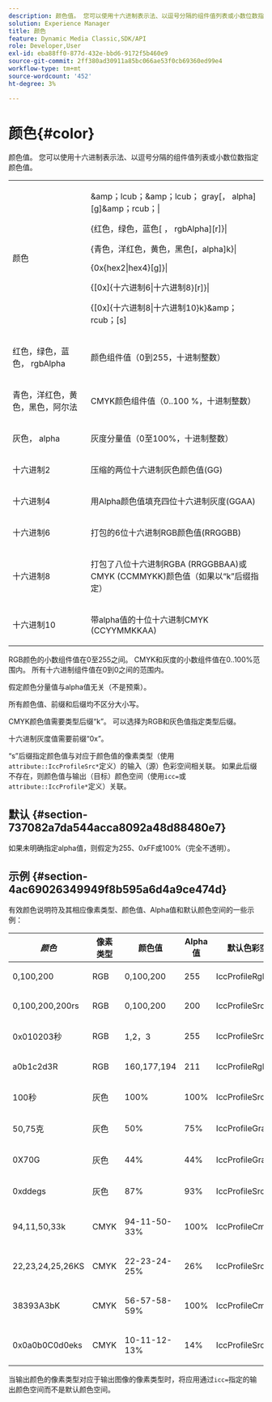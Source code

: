 ```yaml
---
description: 颜色值。 您可以使用十六进制表示法、以逗号分隔的组件值列表或小数位数指定颜色值。
solution: Experience Manager
title: 颜色
feature: Dynamic Media Classic,SDK/API
role: Developer,User
exl-id: eba88ff0-877d-432e-bbd6-9172f5b460e9
source-git-commit: 2ff380ad30911a85bc066ae53f0cb69360ed99e4
workflow-type: tm+mt
source-wordcount: '452'
ht-degree: 3%

---
```


# 颜色{#color}

颜色值。 您可以使用十六进制表示法、以逗号分隔的组件值列表或小数位数指定颜色值。

<table id="simpletable_9EBE66066E854ABE978F8F7ADC66BDE3"> 
 <tr class="strow"> 
  <td class="stentry"> <p><span class="codeph"> <span class="varname">颜色</span> </span> </p></td> 
  <td class="stentry"> <p> <span class="codeph">&amp;amp；lcub；&amp;amp；lcub；<span class="varname"> gray</span>[，<span class="varname"> alpha</span>][g]&amp;amp；rcub；|</span> </p> <p> <span class="codeph"> {<span class="varname">红色</span>，<span class="varname">绿色</span>，<span class="varname">蓝色</span>[ ，<span class="varname"> rgbAlpha</span>][r]}|</span> </p> <p> <span class="codeph"> {<span class="varname">青色</span>，<span class="varname">洋红色</span>，<span class="varname">黄色</span>，<span class="varname">黑色</span>[，alpha]k}|</span> </p> <p> <span class="codeph"> {0x{hex2|hex4}[g]}|</span> </p> <p> <span class="codeph">{[0x]{<span class="varname">十六进制6</span>|<span class="varname">十六进制8</span>}[r]}|</span> </p> <p> <span class="codeph"> {[0x]{<span class="varname">十六进制8</span>|<span class="varname">十六进制10</span>}k}&amp;amp；rcub；[s]</span> </p> </td> 
 </tr> 
 <tr class="strow"> 
  <td class="stentry"> <p><span class="codeph"> <span class="varname">红色</span>，<span class="varname">绿色</span>，<span class="varname">蓝色</span>，<span class="varname"> rgbAlpha</span></span> </p> </td> 
  <td class="stentry"> <p>颜色组件值（0到255，十进制整数） </p> </td> 
 </tr> 
 <tr class="strow"> 
  <td class="stentry"> <p><span class="codeph"> <span class="varname">青色</span>，<span class="varname">洋红色</span>，<span class="varname">黄色</span>，<span class="varname">黑色</span>，<span class="varname">阿尔法</span></span> </p></td> 
  <td class="stentry"> <p>CMYK颜色组件值（0..100 %，十进制整数） </p></td> 
 </tr> 
 <tr class="strow"> 
  <td class="stentry"> <p><span class="codeph"> <span class="varname">灰色</span>，<span class="varname"> alpha</span></span> </p> </td> 
  <td class="stentry"> <p>灰度分量值（0至100%，十进制整数） </p> </td> 
 </tr> 
 <tr class="strow"> 
  <td class="stentry"> <p><span class="codeph"> <span class="varname">十六进制2</span> </span> </p></td> 
  <td class="stentry"> <p>压缩的两位十六进制灰色颜色值(GG) </p></td> 
 </tr> 
 <tr class="strow"> 
  <td class="stentry"> <p><span class="codeph"> <span class="varname">十六进制4</span> </span> </p> </td> 
  <td class="stentry"> <p>用Alpha颜色值填充四位十六进制灰度(GGAA) </p> </td> 
 </tr> 
 <tr class="strow"> 
  <td class="stentry"> <p><span class="codeph"> <span class="varname">十六进制6</span> </span> </p> </td> 
  <td class="stentry"> <p>打包的6位十六进制RGB颜色值(RRGGBB) </p></td> 
 </tr> 
 <tr class="strow"> 
  <td class="stentry"> <p><span class="codeph"> <span class="varname">十六进制8</span> </span> </p> </td> 
  <td class="stentry"> <p>打包了八位十六进制RGBA (RRGGBBAA)或CMYK (CCMMYKK)颜色值（如果以“k”后缀指定） </p></td> 
 </tr> 
 <tr class="strow"> 
  <td class="stentry"> <p><span class="codeph"> <span class="varname">十六进制10</span> </span> </p></td> 
  <td class="stentry"> <p>带alpha值的十位十六进制CMYK (CCYYMMKKAA) </p> </td> 
 </tr> 
</table>

RGB颜色的小数组件值在0至255之间。 CMYK和灰度的小数组件值在0..100%范围内。 所有十六进制组件值在0到0之间的范围内。

假定颜色分量值与alpha值无关（不是预乘）。

所有颜色值、前缀和后缀均不区分大小写。

CMYK颜色值需要类型后缀“k”。 可以选择为RGB和灰色值指定类型后缀。

十六进制灰度值需要前缀“0x”。

“s”后缀指定颜色值与对应于颜色值的像素类型（使用`attribute::IccProfileSrc*`定义）的输入（源）色彩空间相关联。 如果此后缀不存在，则颜色值与输出（目标）颜色空间（使用`icc=`或`attribute::IccProfile*`定义）关联。

## 默认 {#section-737082a7da544acca8092a48d88480e7}

如果未明确指定alpha值，则假定为255、0xFF或100%（完全不透明）。

## 示例 {#section-4ac69026349949f8b595a6d4a9ce474d}

有效颜色说明符及其相应像素类型、颜色值、Alpha值和默认颜色空间的一些示例：

<table id="table_1539E74A1EC545F1B5398D86A27079D1"> 
 <thead> 
  <tr> 
   <th class="entry"> <b> <i>颜色</i> </b> </th> 
   <th class="entry"> <b>像素类型</b> </th> 
   <th class="entry"> <b>颜色值</b> </th> 
   <th class="entry"> <b>Alpha值</b> </th> 
   <th class="entry"> <b>默认色彩空间</b> </th> 
  </tr> 
 </thead>
 <tbody> 
  <tr> 
   <td> <p>0,100,200 </p> </td> 
   <td> <p>RGB </p> </td> 
   <td> <p>0,100,200 </p> </td> 
   <td> <p>255 </p> </td> 
   <td> <p> <span class="codeph"> IccProfileRgb</span> </p> </td> 
  </tr> 
  <tr> 
   <td> <p>0,100,200,200rs </p> </td> 
   <td> <p>RGB </p> </td> 
   <td> <p>0,100,200 </p> </td> 
   <td> <p>200 </p> </td> 
   <td> <p> <span class="codeph"> IccProfileSrcRgb</span> </p> </td> 
  </tr> 
  <tr> 
   <td> <p>0x010203秒 </p> </td> 
   <td> <p>RGB </p> </td> 
   <td> <p>1,2，3 </p> </td> 
   <td> <p>255 </p> </td> 
   <td> <p> <span class="codeph"> IccProfileSrcRgb</span> </p> </td> 
  </tr> 
  <tr> 
   <td> <p>a0b1c2d3R </p> </td> 
   <td> <p>RGB </p> </td> 
   <td> <p>160,177,194 </p> </td> 
   <td> <p>211 </p> </td> 
   <td> <p> <span class="codeph"> IccProfileRgb</span> </p> </td> 
  </tr> 
  <tr> 
   <td> <p>100秒 </p> </td> 
   <td> <p>灰色 </p> </td> 
   <td> <p>100% </p> </td> 
   <td> <p>100% </p> </td> 
   <td> <p> <span class="codeph"> IccProfileSrcGray</span> </p> </td> 
  </tr> 
  <tr> 
   <td> <p>50,75克 </p> </td> 
   <td> <p>灰色 </p> </td> 
   <td> <p>50% </p> </td> 
   <td> <p>75% </p> </td> 
   <td> <p> <span class="codeph"> IccProfileGray</span> </p> </td> 
  </tr> 
  <tr> 
   <td> <p>0X70G </p> </td> 
   <td> <p>灰色 </p> </td> 
   <td> <p>44% </p> </td> 
   <td> <p>44% </p> </td> 
   <td> <p> <span class="codeph"> IccProfileGray</span> </p> </td> 
  </tr> 
  <tr> 
   <td> <p>0xddegs </p> </td> 
   <td> <p>灰色 </p> </td> 
   <td> <p>87% </p> </td> 
   <td> <p>93% </p> </td> 
   <td> <p> <span class="codeph"> IccProfileSrcGray </span> </p> </td> 
  </tr> 
  <tr> 
   <td> <p>94,11,50,33k </p> </td> 
   <td> <p>CMYK </p> </td> 
   <td> <p>94-11-50-33% </p> </td> 
   <td> <p>100% </p> </td> 
   <td> <p> <span class="codeph"> IccProfileCmyk</span> </p> </td> 
  </tr> 
  <tr> 
   <td> <p>22,23,24,25,26KS </p> </td> 
   <td> <p>CMYK </p> </td> 
   <td> <p>22-23-24-25% </p> </td> 
   <td> <p>26% </p> </td> 
   <td> <p> <span class="codeph"> IccProfileSrcCmyk</span> </p> </td> 
  </tr> 
  <tr> 
   <td> <p>38393A3bK </p> </td> 
   <td> <p>CMYK </p> </td> 
   <td> <p>56-57-58-59% </p> </td> 
   <td> <p>100% </p> </td> 
   <td> <p> <span class="codeph"> IccProfileCmyk</span> </p> </td> 
  </tr> 
  <tr> 
   <td> <p>0x0a0b0C0d0eks </p> </td> 
   <td> <p>CMYK </p> </td> 
   <td> <p>10-11-12-13% </p> </td> 
   <td> <p>14% </p> </td> 
   <td> <p> <span class="codeph"> IccProfileSrcCmyk</span> </p> </td> 
  </tr> 
 </tbody> 
</table>

当输出颜色的像素类型对应于输出图像的像素类型时，将应用通过`icc=`指定的输出颜色空间而不是默认颜色空间。
